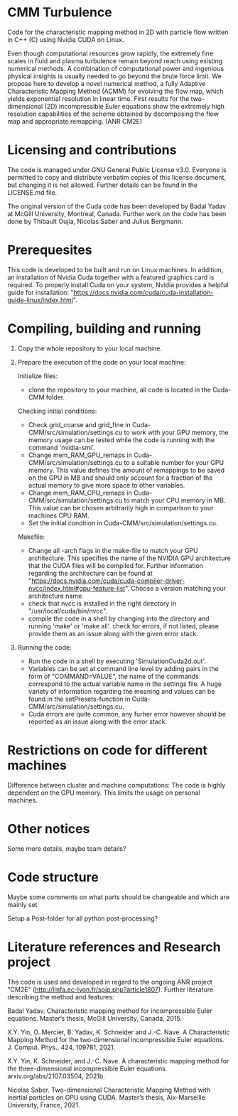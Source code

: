 # CMM Turbulence

Code for the characteristic mapping method in 2D with particle flow written in C++ (C) using Nvidia CUDA on Linux.

Even though computational resources grow rapidly, the extremely fine scales in fluid and plasma turbulence remain beyond reach using existing numerical methods. A combination of computational power and ingenious physical insights is usually needed to go beyond the brute force limit. We propose here to develop a novel numerical method, a fully Adaptive Characteristic Mapping Method (ACMM) for evolving the flow map, which yields exponential resolution in linear time. First results for the two-dimensional (2D) incompressible Euler equations show the extremely high resolution capabilities of the scheme obtained by decomposing the flow map and appropriate remapping. (ANR CM2E)

# Licensing and contributions

The code is managed under GNU General Public License v3.0. Everyone is permitted to copy and distribute verbatim copies of this license document, but changing it is not allowed. Further details can be found in the LICENSE.md file.

The original version of the Cuda code has been developed by Badal Yadav at McGill University, Montreal, Canada.
Further work on the code has been done by Thibault Oujia, Nicolas Saber and Julius Bergmann.

# Prerequesites

This code is developed to be built and run on Linux machines. In addition, an installation of Nvidia Cuda together with a featured graphics card is required. To properly install Cuda on your system, Nvidia provides a helpful guide for installation: "https://docs.nvidia.com/cuda/cuda-installation-guide-linux/index.html".

# Compiling, building and running

1) Copy the whole repository to your local machine.
   
2) Prepare the execution of the code on your local machine:
   
   Initialize files:
   - clone the repository to your machine, all code is located in the Cuda-CMM folder.

   Checking initial conditions:

   - Check grid_coarse and grid_fine in Cuda-CMM/src/simulation/settings.cu to work with your GPU memory, the memory usage can be tested while the code is running with the command 'nvidia-smi'.
   - Change mem_RAM_GPU_remaps in Cuda-CMM/src/simulation/settings.cu to a suitable number for your GPU memory. This value defines the amount of remappings to be saved on the GPU in MB and should only account for a fraction of the actual memory to give more space to other variables.
   - Change mem_RAM_CPU_remaps in Cuda-CMM/src/simulation/settings.cu to match your CPU memory in MB. This value can be chosen arbitrarily high in comparison to your machines CPU RAM.
   - Set the initial condition in Cuda-CMM/src/simulation/settings.cu.

   Makefile:
   - Change all -arch flags in the make-file to match your GPU architecture. This specifies the name of the NVIDIA GPU architecture that the CUDA files will be compiled for. Further information regarding the architecture can be found at "https://docs.nvidia.com/cuda/cuda-compiler-driver-nvcc/index.html#gpu-feature-list". Choose a version matching your architecture name.
   - check that nvcc is installed in the right directory in "/usr/local/cuda/bin/nvcc".
   - compile the code in a shell by changing into the directory and running 'make' or 'make all'.
     check for errors, if not listed, please provide them as an issue along with the given error stack.
   
3) Running the code:
   - Run the code in a shell by executing 'SimulationCuda2d.out'.
   - Variables can be set at command line level by adding pairs in the form of "COMMAND=VALUE", the name of the commands correspond to the actual variable name in the settings file. A huge variety of information regarding the meaning and values can be found in the setPresets-function in Cuda-CMM/src/simulation/settings.cu.
   - Cuda errors are quite common, any furher error however should be reported as an issue along with the error stack.

# Restrictions on code for different machines

Difference between cluster and machine computations:
The code is highly dependent on the GPU memory. This limits the usage on personal machines.

# Other notices

Some more details, maybe team details?

# Code structure

Maybe some comments on what parts should be changeable and which are mainly set

Setup a Post-folder for all python post-processing?

# Literature references and Research project

The code is used and developed in regard to the ongoing ANR project "CM2E" (http://lmfa.ec-lyon.fr/spip.php?article1807).
Further literature describing the method and features:

Badal Yadav.
Characteristic mapping method for incompressible Euler equations.
Master’s thesis, McGill University, Canada, 2015.

X.Y. Yin, O. Mercier, B. Yadav, K. Schneider and J.-C. Nave. 
A Characteristic Mapping Method for the two-dimensional incompressible Euler equations. 
J. Comput. Phys., 424, 109781, 2021.

X.Y. Yin, K. Schneider, and J.-C. Nave.
A characteristic mapping method for the three-dimensional incompressible Euler equations.
arxiv.org/abs/2107.03504, 2021b.

Nicolas Saber.
Two-dimensional Characteristic Mapping Method with inertial particles on GPU using CUDA.
Master’s thesis, Aix-Marseille University, France, 2021.

